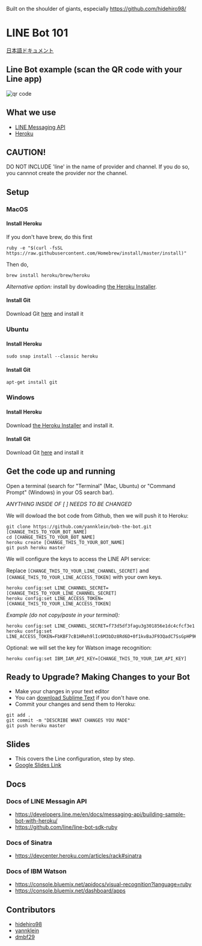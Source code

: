 Built on the shoulder of giants, especially https://github.com/hidehiro98/

# LINE Bot 101

[日本語ドキュメント](README.ja.md)

## Line Bot example (scan the QR code with your Line app)
![qr code](https://github.com/YannKlein/bob-the-bot/blob/master/images/qrcode.png?raw=true)

## What we use
- [LINE Messaging API](https://developers.line.me/en/docs/messaging-api/)
- [Heroku](https://www.heroku.com)

## CAUTION!
DO NOT INCLUDE 'line' in the name of provider and channel.
If you do so, you cannnot create the provider nor the channel.

## Setup

### MacOS
#### Install Heroku
If you don't have brew, do this first
```
ruby -e "$(curl -fsSL https://raw.githubusercontent.com/Homebrew/install/master/install)"
```
Then do,
```
brew install heroku/brew/heroku
```
_Alternative option:_ install by dowloading [the Heroku Installer](https://devcenter.heroku.com/articles/heroku-cli#download-and-install).
#### Install Git
Download Git [here](https://git-scm.com/download/mac) and install it
### Ubuntu
#### Install Heroku
```
sudo snap install --classic heroku
```
#### Install Git
```
apt-get install git
```
### Windows
#### Install Heroku
Download [the Heroku Installer](https://devcenter.heroku.com/articles/heroku-cli#download-and-install) and install it.

#### Install Git
Download Git [here](https://git-scm.com/download/win) and install it

## Get the code up and running
Open a terminal (search for "Terminal" (Mac, Ubuntu) or "Command Prompt" (Windows) in your OS search bar).

*ANYTHING INSIDE OF [ ] NEEDS TO BE CHANGED*

We will dowload the bot code from Github, then we will push it to Heroku:
```
git clone https://github.com/yannklein/bob-the-bot.git [CHANGE_THIS_TO_YOUR_BOT_NAME]
cd [CHANGE_THIS_TO_YOUR_BOT_NAME]
heroku create [CHANGE_THIS_TO_YOUR_BOT_NAME]
git push heroku master
```
We will configure the keys to access the LINE API service:

Replace `[CHANGE_THIS_TO_YOUR_LINE_CHANNEL_SECRET]` and `[CHANGE_THIS_TO_YOUR_LINE_ACCESS_TOKEN]` with your own keys.
```
heroku config:set LINE_CHANNEL_SECRET=[CHANGE_THIS_TO_YOUR_LINE_CHANNEL_SECRET]
heroku config:set LINE_ACCESS_TOKEN=[CHANGE_THIS_TO_YOUR_LINE_ACCESS_TOKEN]
```

_Example (do not copy/paste in your terminal):_
```
heroku config:set LINE_CHANNEL_SECRET=f73d5df3fagu3g301856e1dc4cfcf3e1
heroku config:set LINE_ACCESS_TOKEN=FbKBF7cB1HReh9lIc6M3bDz8Rd6D+0f1kvBaJF93QadC7SsGpHP9K1EOOYkbwRThXHdVSSupJ4TgKMEtE/LbnE2heif2GZci+ntGdP89cGfrbLiofFFBlrFygi58f/B5UsvqkvlfNM7BHddRZhhV2RgdB04t89/1O/w1cDnyilFU=
```

Optional: we will set the key for Watson image recognition:
```
heroku config:set IBM_IAM_API_KEY=[CHANGE_THIS_TO_YOUR_IAM_API_KEY]
```
## Ready to Upgrade? Making Changes to your Bot
- Make your changes in your text editor 
- You can [download Sublime Text](https://www.sublimetext.com/) if you don't have one.
- Commit your changes and send them to Heroku:
```
git add .
git commit -m "DESCRIBE WHAT CHANGES YOU MADE"
git push heroku master
```

## Slides
- This covers the Line configuration, step by step.
- [Google Slides Link](https://drive.google.com/file/d/1t-8rMmcXZhysGju5M8QdLvlGaXQPgZX6/view?usp=sharing)

## Docs
### Docs of LINE Messagin API
- https://developers.line.me/en/docs/messaging-api/building-sample-bot-with-heroku/
- https://github.com/line/line-bot-sdk-ruby

### Docs of Sinatra
- https://devcenter.heroku.com/articles/rack#sinatra

### Docs of IBM Watson
- https://console.bluemix.net/apidocs/visual-recognition?language=ruby
- https://console.bluemix.net/dashboard/apps

## Contributors
- [hidehiro98](https://github.com/hidehiro98/)
- [yannklein](https://github.com/yannklein/)
- [dmbf29](https://github.com/dmbf29/)
